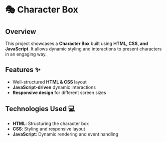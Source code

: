 # 🎭 Character Box 

## Overview  
This project showcases a **Character Box** built using **HTML, CSS, and JavaScript**. It allows dynamic styling and interactions to present characters in an engaging way.  

## Features ✨  
- Well-structured **HTML & CSS** layout  
- **JavaScript-driven** dynamic interactions  
- **Responsive design** for different screen sizes  
 

## Technologies Used 💻  
- **HTML**: Structuring the character box  
- **CSS**: Styling and responsive layout  
- **JavaScript**: Dynamic rendering and event handling  

